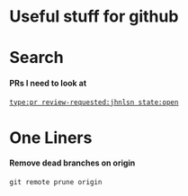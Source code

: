 # Useful stuff for github

# Search

#### PRs I need to look at

[`type:pr review-requested:jhnlsn state:open`](https://github.com/search?utf8=%E2%9C%93&q=type%3Apr+review-requested%3Ajhnlsn+state%3Aopen)


# One Liners

#### Remove dead branches on origin

`git remote prune origin`
